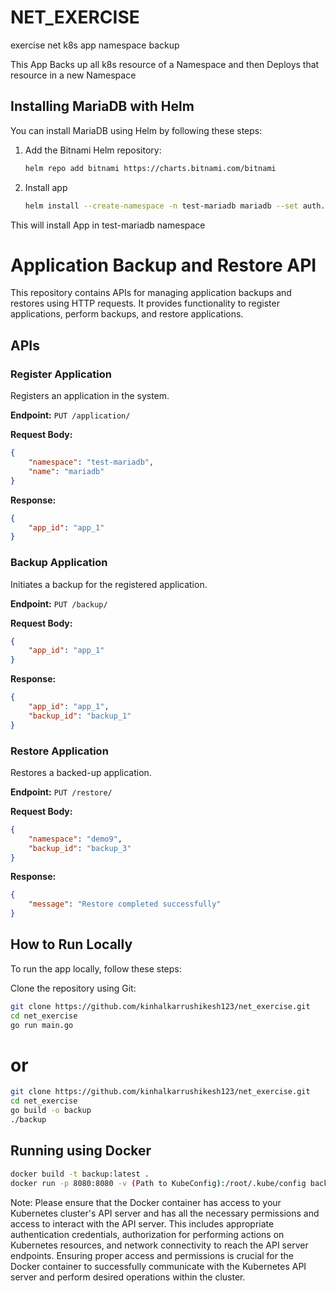 # NET_EXERCISE
exercise net k8s app namespace backup

This App Backs up all k8s resource of a Namespace and then Deploys that resource in a new Namespace


## Installing MariaDB with Helm

You can install MariaDB using Helm by following these steps:

1. Add the Bitnami Helm repository:

   ```bash
   helm repo add bitnami https://charts.bitnami.com/bitnami

2. Install app
   ```bash
   helm install --create-namespace -n test-mariadb mariadb --set auth.rootPassword=secret,auth.database=db bitnami/mariadb

This will install App in test-mariadb namespace

# Application Backup and Restore API

This repository contains APIs for managing application backups and restores using HTTP requests. It provides functionality to register applications, perform backups, and restore applications.

## APIs

### Register Application

Registers an application in the system.

**Endpoint:** `PUT /application/`

**Request Body:**
```json
{
    "namespace": "test-mariadb",
    "name": "mariadb"
}
```

**Response:**
```json
{
    "app_id": "app_1"
}
```

### Backup Application

Initiates a backup for the registered application.

**Endpoint:** `PUT /backup/`

**Request Body:**
```json
{
    "app_id": "app_1"
}
```

**Response:**
```json
{
    "app_id": "app_1",
    "backup_id": "backup_1"
}
```

### Restore Application

Restores a backed-up application.

**Endpoint:** `PUT /restore/`

**Request Body:**
```json
{
    "namespace": "demo9",
    "backup_id": "backup_3"
}
```

**Response:**
```json
{
    "message": "Restore completed successfully"
}
```

## How to Run Locally
To run the app locally, follow these steps:

Clone the repository using Git:
```bash
git clone https://github.com/kinhalkarrushikesh123/net_exercise.git
cd net_exercise
go run main.go
```
# or

```bash
git clone https://github.com/kinhalkarrushikesh123/net_exercise.git
cd net_exercise
go build -o backup
./backup
```

## Running using Docker
```bash
docker build -t backup:latest .
docker run -p 8080:8080 -v (Path to KubeConfig):/root/.kube/config backup:latest

```
Note:
Please ensure that the Docker container has access to your Kubernetes cluster's API server and has all the necessary permissions and access to interact with the API server. This includes appropriate authentication credentials, authorization for performing actions on Kubernetes resources, and network connectivity to reach the API server endpoints. Ensuring proper access and permissions is crucial for the Docker container to successfully communicate with the Kubernetes API server and perform desired operations within the cluster.